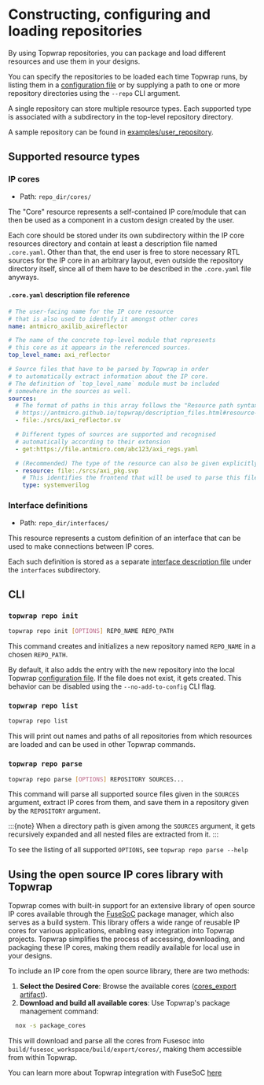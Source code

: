 # Constructing, configuring and loading repositories

By using Topwrap repositories, you can package and load different resources and use them in your designs.

You can specify the repositories to be loaded each time Topwrap runs, by listing them in a [configuration file](config.md#configuration-file-location) or by supplying a path to one or more repository directories using the `--repo` CLI argument.

A single repository can store multiple resource types.
Each supported type is associated with a subdirectory in the top-level repository directory.

A sample repository can be found in [examples/user_repository](https://github.com/antmicro/topwrap/tree/main/examples/user_repository).

## Supported resource types

### IP cores

- Path: `repo_dir/cores/`

The "Core" resource represents a self-contained IP core/module that can then be used as a component in a custom design created by the user.

Each core should be stored under its own subdirectory within the IP core resources directory and contain at least a description file named `.core.yaml`.
Other than that, the end user is free to store necessary RTL sources for the IP core in an arbitrary layout, even outside the repository directory itself, since all of them have to be described in the `.core.yaml` file anyways.

#### `.core.yaml` description file reference

```yaml
# The user-facing name for the IP core resource
# that is also used to identify it amongst other cores
name: antmicro_axilib_axireflector

# The name of the concrete top-level module that represents
# this core as it appears in the referenced sources.
top_level_name: axi_reflector

# Source files that have to be parsed by Topwrap in order
# to automatically extract information about the IP core.
# The definition of `top_level_name` module must be included
# somewhere in the sources as well.
sources:
  # The format of paths in this array follows the "Resource path syntax" specification:
  # https://antmicro.github.io/topwrap/description_files.html#resource-path-syntax
  - file:./srcs/axi_reflector.sv

  # Different types of sources are supported and recognised
  # automatically according to their extension
  - get:https://file.antmicro.com/abc123/axi_regs.yaml

  # (Recommended) The type of the resource can also be given explicitly
  - resource: file:./srcs/axi_pkg.svp
    # This identifies the frontend that will be used to parse this file
    type: systemverilog
```

### Interface definitions

- Path: `repo_dir/interfaces/`

This resource represents a custom definition of an interface that can be used to make connections between IP cores.

Each such definition is stored as a separate [interface description file](description_files.md#interface-description-files) under the `interfaces` subdirectory.

## CLI

### `topwrap repo init`
```bash
topwrap repo init [OPTIONS] REPO_NAME REPO_PATH
```

This command creates and initializes a new repository named `REPO_NAME` in a chosen `REPO_PATH`.

By default, it also adds the entry with the new repository into the local Topwrap [configuration file](config.md).
If the file does not exist, it gets created.
This behavior can be disabled using the `--no-add-to-config` CLI flag.

### `topwrap repo list`
```bash
topwrap repo list
```

This will print out names and paths of all repositories from which
resources are loaded and can be used in other Topwrap commands.

### `topwrap repo parse`
```bash
topwrap repo parse [OPTIONS] REPOSITORY SOURCES...
```

This command will parse all supported source files given in the `SOURCES` argument, extract IP cores from them, and save them in a repository given by the `REPOSITORY` argument.

:::{note}
When a directory path is given among the `SOURCES` argument, it gets recursively expanded and all nested files are extracted from it.
:::

To see the listing of all supported `OPTIONS`, see `topwrap repo parse --help`


## Using the open source IP cores library with Topwrap

Topwrap comes with built-in support for an extensive library of open source IP cores available through the [FuseSoC](https://github.com/olofk/fusesoc) package manager, which also serves as a build system. This library offers a wide range of reusable IP cores for various applications, enabling easy integration into Topwrap projects. Topwrap simplifies the process of accessing, downloading, and packaging these IP cores, making them readily available for local use in your designs.

To include an IP core from the open source library, there are two methods:

1. **Select the Desired Core**: Browse the available cores ([cores_export artifact](https://github.com/antmicro/topwrap/releases/tag/latest)).
2. **Download and build all available cores**: Use Topwrap's package management command:

```bash
  nox -s package_cores
```

This will download and parse all the cores from Fusesoc into `build/fusesoc_workspace/build/export/cores/`, making them accessible from within Topwrap.

You can learn more about Topwrap integration with FuseSoC [here](#fusesoc)
